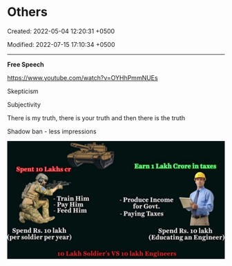 # Others

Created: 2022-05-04 12:20:31 +0500

Modified: 2022-07-15 17:10:34 +0500

---

**Free Speech**

<https://www.youtube.com/watch?v=OYHhPmmNUEs>

Skepticism

Subjectivity



There is my truth, there is your truth and then there is the truth





Shadow ban - less impressions



![Spent 10 Lakhs cr - Train Him Pay Him Feed Him Spend Rs. 10 lakh (per soldier per year) Earn 1 Lakh Crore in taxes Produce Income for Govt. Paying Taxes _fJL Spend Rs. 10 lakh (Educating an Engineer) 10 Lakh Soldier's VS 10 lakh Engineers ](media/Politics_Others-image1.jpeg)



